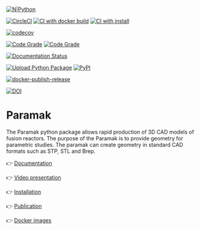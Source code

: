 
[![N|Python](https://www.python.org/static/community_logos/python-powered-w-100x40.png)](https://www.python.org)

[![CircleCI](https://circleci.com/gh/fusion-energy/paramak/tree/main.svg?style=svg)](https://circleci.com/gh/fusion-energy/paramak/tree/main)
[![CI with docker build](https://github.com/fusion-energy/paramak/actions/workflows/ci_with_docker_build.yml/badge.svg)](https://github.com/fusion-energy/paramak/actions/workflows/ci_with_docker_build.yml)
[![CI with install](https://github.com/fusion-energy/paramak/actions/workflows/ci_with_install.yml/badge.svg)](https://github.com/fusion-energy/paramak/actions/workflows/ci_with_install.yml)

[![codecov](https://codecov.io/gh/fusion-energy/paramak/branch/main/graph/badge.svg)](https://codecov.io/gh/fusion-energy/paramak)

[![Code Grade](https://api.codiga.io/project/25342/score/svg)](https://app.codiga.io/public/project/25342/paramak/dashboard)
[![Code Grade](https://api.codiga.io/project/25342/status/svg)](https://app.codiga.io/public/project/25342/paramak/dashboard)


[![Documentation Status](https://readthedocs.org/projects/paramak/badge/?version=main)](https://paramak.readthedocs.io/en/main/?badge=main)


[![Upload Python Package](https://github.com/fusion-energy/paramak/actions/workflows/python-publish.yml/badge.svg)](https://github.com/fusion-energy/paramak/actions/workflows/python-publish.yml)
[![PyPI](https://img.shields.io/pypi/v/paramak?color=brightgreen&label=pypi&logo=grebrightgreenen&logoColor=green)](https://pypi.org/project/paramak/)

[![docker-publish-release](https://github.com/fusion-energy/paramak/actions/workflows/docker_publish.yml/badge.svg)](https://github.com/fusion-energy/paramak/actions/workflows/docker_publish.yml)

[![DOI](https://zenodo.org/badge/269635577.svg)](https://zenodo.org/badge/latestdoi/269635577)

# Paramak

The Paramak python package allows rapid production of 3D CAD models of fusion
reactors. The purpose of the Paramak is to provide geometry for parametric
studies. The paramak can create geometry in standard CAD formats such as STP,
STL and Brep.

:point_right: [Documentation](https://paramak.readthedocs.io)

:point_right: [Video presentation](https://www.youtube.com/embed/fXboew3U7rw)

:point_right: [Installation](https://paramak.readthedocs.io/en/main/#system-installation)

:point_right: [Publication](https://f1000research.com/articles/10-27/v1)

:point_right: [Docker images](https://github.com/fusion-energy/paramak/pkgs/container/paramak)
